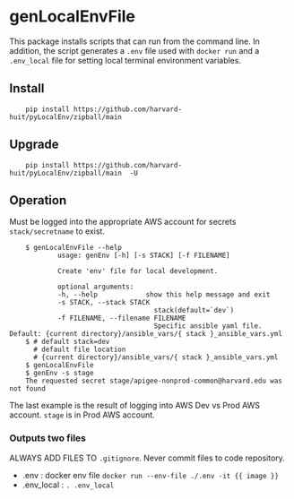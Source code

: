 genLocalEnvFile
====================

This package installs scripts that can run from the command line. In addition, the script generates a `.env` file used with `docker run` and a `.env_local` file for setting local terminal environment variables.

## Install

        pip install https://github.com/harvard-huit/pyLocalEnv/zipball/main

## Upgrade

        pip install https://github.com/harvard-huit/pyLocalEnv/zipball/main  -U


## Operation

Must be logged into the appropriate AWS account for secrets  `stack/secretname` to exist.

        $ genLocalEnvFile --help
                usage: genEnv [-h] [-s STACK] [-f FILENAME]

                Create 'env' file for local development.

                optional arguments:
                -h, --help            show this help message and exit
                -s STACK, --stack STACK
                                        stack(default=`dev`)
                -f FILENAME, --filename FILENAME
                                        Specific ansible yaml file. Default: {current directory}/ansible_vars/{ stack }_ansible_vars.yml
        $ # default stack=dev
          # default file location
          # {current directory}/ansible_vars/{ stack }_ansible_vars.yml
        $ genLocalEnvFile
        $ genEnv -s stage 
        The requested secret stage/apigee-nonprod-common@harvard.edu was not found

The last example is the result of logging into AWS Dev vs Prod AWS account. `stage` is in Prod AWS account.
### Outputs two files
ALWAYS ADD FILES TO `.gitignore`. Never commit files to code repository.

* .env : docker env file `docker run --env-file ./.env -it {{ image }}`
* .env_local : `. .env_local`
